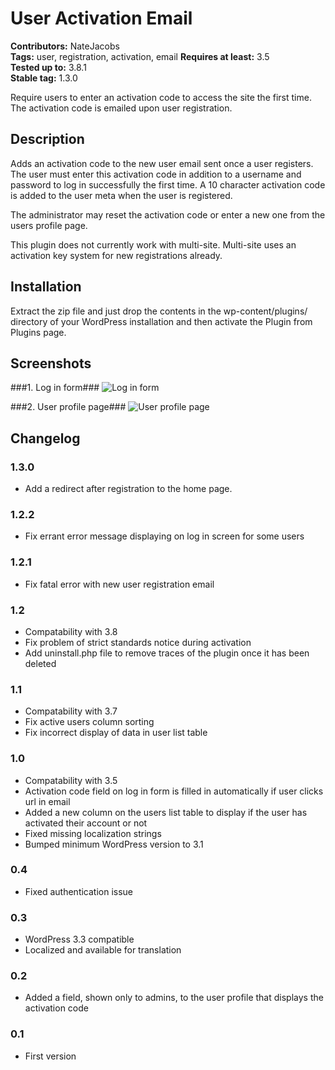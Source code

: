 # User Activation Email #

**Contributors:** NateJacobs   
**Tags:** user, registration, activation, email 
**Requires at least:** 3.5  
**Tested up to:** 3.8.1  
**Stable tag:** 1.3.0  

Require users to enter an activation code to access the site the first time. The activation code is emailed upon user registration.

## Description ##

Adds an activation code to the new user email sent once a user registers. The user must enter this activation code in addition to a username and password to log in successfully the first time. A 10 character activation code is added to the user meta when the user is registered.

The administrator may reset the activation code or enter a new one from the users profile page.

This plugin does not currently work with multi-site. Multi-site uses an activation key system for new registrations already.

## Installation ##

Extract the zip file and just drop the contents in the wp-content/plugins/ directory of your WordPress installation and then activate the Plugin from Plugins page.

## Screenshots ##

###1. Log in form###
![Log in form](https://raw.github.com/NateJacobs/User-Activation-Email/master/screenshot-1.png)

###2. User profile page###
![User profile page](https://raw.github.com/NateJacobs/User-Activation-Email/master/screenshot-2.png)


## Changelog ##

### 1.3.0 ###
* Add a redirect after registration to the home page.

### 1.2.2 ###
* Fix errant error message displaying on log in screen for some users

### 1.2.1 ###
* Fix fatal error with new user registration email

### 1.2 ###
* Compatability with 3.8
* Fix problem of strict standards notice during activation
* Add uninstall.php file to remove traces of the plugin once it has been deleted

### 1.1 ###
* Compatability with 3.7
* Fix active users column sorting
* Fix incorrect display of data in user list table

### 1.0 ###
* Compatability with 3.5
* Activation code field on log in form is filled in automatically if user clicks url in email
* Added a new column on the users list table to display if the user has activated their account or not
* Fixed missing localization strings
* Bumped minimum WordPress version to 3.1


### 0.4 ###
* Fixed authentication issue

### 0.3 ###
* WordPress 3.3 compatible
* Localized and available for translation

### 0.2 ###
* Added a field, shown only to admins, to the user profile that displays the activation code 

### 0.1 ###
* First version
